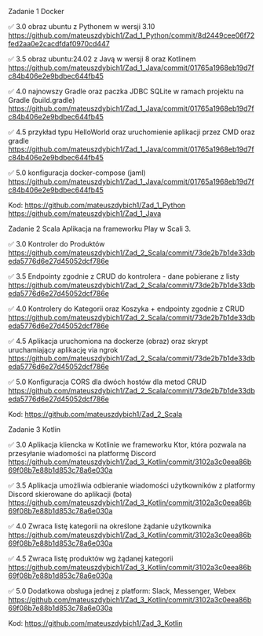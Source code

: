 Zadanie 1 Docker

✅ 3.0 obraz ubuntu z Pythonem w wersji 3.10 https://github.com/mateuszdybich1/Zad_1_Python/commit/8d2449cee06f72fed2aa0e2cacdfdaf0970cd447

✅ 3.5 obraz ubuntu:24.02 z Javą w wersji 8 oraz Kotlinem https://github.com/mateuszdybich1/Zad_1_Java/commit/01765a1968eb19d7fc84b406e2e9bdbec644fb45

✅ 4.0 najnowszy Gradle oraz paczka JDBC SQLite w ramach projektu na Gradle (build.gradle) https://github.com/mateuszdybich1/Zad_1_Java/commit/01765a1968eb19d7fc84b406e2e9bdbec644fb45

✅ 4.5 przykład typu HelloWorld oraz uruchomienie aplikacji przez CMD oraz gradle https://github.com/mateuszdybich1/Zad_1_Java/commit/01765a1968eb19d7fc84b406e2e9bdbec644fb45

✅ 5.0 konfiguracja docker-compose (jaml) https://github.com/mateuszdybich1/Zad_1_Java/commit/01765a1968eb19d7fc84b406e2e9bdbec644fb45

Kod: https://github.com/mateuszdybich1/Zad_1_Python https://github.com/mateuszdybich1/Zad_1_Java

Zadanie 2 Scala
Aplikacja na frameworku Play w Scali 3.

✅ 3.0 Kontroler do Produktów https://github.com/mateuszdybich1/Zad_2_Scala/commit/73de2b7b1de33dbeda5776d6e27d45052dcf786e

✅ 3.5 Endpointy zgodnie z CRUD do kontrolera - dane pobierane z listy https://github.com/mateuszdybich1/Zad_2_Scala/commit/73de2b7b1de33dbeda5776d6e27d45052dcf786e

✅ 4.0 Kontrolery do Kategorii oraz Koszyka + endpointy zgodnie z CRUD https://github.com/mateuszdybich1/Zad_2_Scala/commit/73de2b7b1de33dbeda5776d6e27d45052dcf786e

✅ 4.5 Aplikacja uruchomiona na dockerze (obraz) oraz skrypt uruchamiający aplikację via ngrok https://github.com/mateuszdybich1/Zad_2_Scala/commit/73de2b7b1de33dbeda5776d6e27d45052dcf786e

✅ 5.0 Konfiguracja CORS dla dwóch hostów dla metod CRUD https://github.com/mateuszdybich1/Zad_2_Scala/commit/73de2b7b1de33dbeda5776d6e27d45052dcf786e

Kod: https://github.com/mateuszdybich1/Zad_2_Scala

Zadanie 3 Kotlin

✅ 3.0 Aplikacja kliencka w Kotlinie we frameworku Ktor, która pozwala na przesyłanie wiadomości na platformę Discord https://github.com/mateuszdybich1/Zad_3_Kotlin/commit/3102a3c0eea86b69f08b7e88b1d853c78a6e030a

✅ 3.5 Aplikacja umożliwia odbieranie wiadomości użytkowników z platformy Discord skierowane do aplikacji (bota) https://github.com/mateuszdybich1/Zad_3_Kotlin/commit/3102a3c0eea86b69f08b7e88b1d853c78a6e030a

✅ 4.0 Zwraca listę kategorii na określone żądanie użytkownika https://github.com/mateuszdybich1/Zad_3_Kotlin/commit/3102a3c0eea86b69f08b7e88b1d853c78a6e030a

✅ 4.5 Zwraca listę produktów wg żądanej kategorii https://github.com/mateuszdybich1/Zad_3_Kotlin/commit/3102a3c0eea86b69f08b7e88b1d853c78a6e030a

✅ 5.0 Dodatkowa obsługa jednej z platform: Slack, Messenger, Webex https://github.com/mateuszdybich1/Zad_3_Kotlin/commit/3102a3c0eea86b69f08b7e88b1d853c78a6e030a

Kod: https://github.com/mateuszdybich1/Zad_3_Kotlin

